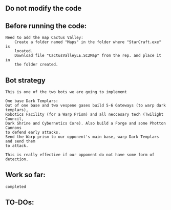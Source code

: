 ## Do not modify the code 

## Before running the code:
```
Need to add the map Cactus Valley:
    Create a folder named "Maps" in the folder where "StarCraft.exe" is
    located.
    Download file "CactusValleyLE.SC2Map" from the rep. and place it in 
    the folder created.
```
## Bot strategy
```
This is one of the two bots we are going to implement

One base Dark Templars:
Out of one base and two vespene gases build 5-6 Gateways (to warp dark templars), 
Robotics Facility (for a Warp Prism) and all neccesary tech (Twilight Council, 
Dark Shrine and Cybernetics Core). Also build a Forge and some Photton Cannons 
to defend early attacks.
Send the Warp prism to our opponent's main base, warp Dark Templars and send them 
to attack. 

This is really effective if our opponent do not have some form of detection.
```

## Work so far:
```
completed
```

## TO-DOs:
```

```
